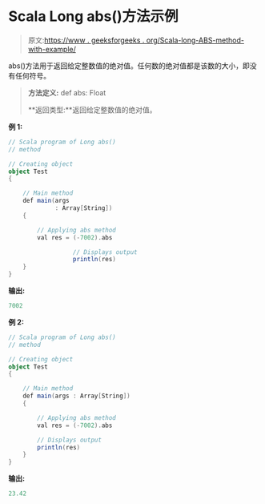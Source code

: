 # Scala Long abs()方法示例

> 原文:[https://www . geeksforgeeks . org/Scala-long-ABS-method-with-example/](https://www.geeksforgeeks.org/scala-long-abs-method-with-example/)

abs()方法用于返回给定整数值的绝对值。任何数的绝对值都是该数的大小，即没有任何符号。

> **方法定义:** def abs: Float
> 
> **返回类型:**返回给定整数值的绝对值。

**例 1:**

```scala
// Scala program of Long abs()
// method

// Creating object
object Test
{

    // Main method
    def main(args
             : Array[String])
    {

        // Applying abs method
        val res = (-7002).abs

                  // Displays output
                  println(res)
    }
}
```

**输出:**

```scala
7002
```

**例 2:**

```scala
// Scala program of Long abs()
// method

// Creating object
object Test
{

    // Main method
    def main(args : Array[String])
    {

        // Applying abs method
        val res = (-7002).abs

        // Displays output
        println(res)
    }
}
```

**输出:**

```scala
23.42
```